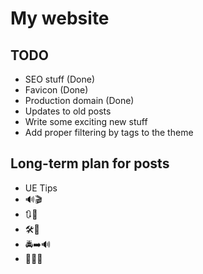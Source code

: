 # My website

## TODO
* SEO stuff (Done)
* Favicon (Done)
* Production domain (Done)
* Updates to old posts
* Write some exciting new stuff
* Add proper filtering by tags to the theme

## Long-term plan for posts
* UE Tips
* 🔊🎬
* 🔃🪇
* 🛠️🏦
* 🚔➡️🔊
* 🧱💥🚗
